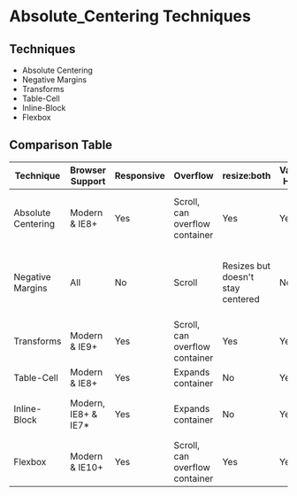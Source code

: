 # Absolute_Centering Techniques

## Techniques

* Absolute Centering
* Negative Margins
* Transforms
* Table-Cell
* Inline-Block
* Flexbox

## Comparison Table

| Technique | Browser Support | Responsive | Overflow | resize:both | Variable Height | Major Caveats |
| ---- | ---- | ---- | ---- | ---- | ---- | ---- |
| Absolute Centering | Modern & IE8+ | Yes | Scroll, can overflow container | Yes | Yes* | Variable Height not perfect cross-browser |
| Negative Margins | All | No | Scroll | Resizes but doesn't stay centered | No | Not responsive, margins must be calculated manually |
| Transforms | Modern & IE9+ | Yes | Scroll, can overflow container | Yes | Yes | Blurry rendering |
| Table-Cell | Modern & IE8+ | Yes | Expands container | No | Yes | Extra markup |
| Inline-Block | Modern, IE8+ & IE7* | Yes | Expands container | No | Yes | Requires container, hacky styles |
| Flexbox | Modern & IE10+ | Yes | Scroll, can overflow container | Yes | Yes | Requires container, vendor prefixes |
